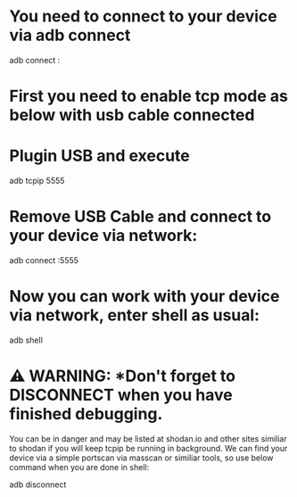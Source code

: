 # You need to connect to your device via adb connect
adb connect <ip>:<port> 
# First you need to enable tcp mode as below with usb cable connected
# Plugin USB and execute
adb tcpip 5555
# Remove USB Cable and connect to your device via network:
adb connect <ip>:5555
# Now you can work with your device via network, enter shell as usual:
adb shell
# ⚠ WARNING: *Don't forget to DISCONNECT when you have finished debugging.
You can be in danger and may be listed at shodan.io and other sites similiar to shodan if you will keep tcpip be running in background. We can find your device via a simple portscan via masscan or similiar tools, so use below command when you are done in shell:

adb disconnect 
